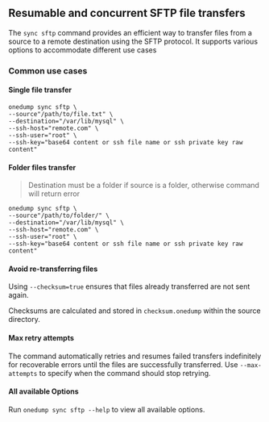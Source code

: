 ## Resumable and concurrent SFTP file transfers

The `sync sftp` command provides an efficient way to transfer files from a source to a remote destination using the SFTP protocol. It supports various options to accommodate different use cases

### Common use cases

#### Single file transfer
```
onedump sync sftp \
--source"/path/to/file.txt" \
--destination="/var/lib/mysql" \
--ssh-host="remote.com" \
--ssh-user="root" \
--ssh-key="base64 content or ssh file name or ssh private key raw content"
```

#### Folder files transfer
> Destination must be a folder if source is a folder, otherwise command will return error

```
onedump sync sftp \
--source"/path/to/folder/" \
--destination="/var/lib/mysql" \
--ssh-host="remote.com" \
--ssh-user="root" \
--ssh-key="base64 content or ssh file name or ssh private key raw content"
```

#### Avoid re-transferring files

Using `--checksum=true` ensures that files already transferred are not sent again.

Checksums are calculated and stored in `checksum.onedump` within the source directory.

#### Max retry attempts

The command automatically retries and resumes failed transfers indefinitely for recoverable errors until the files are successfully transferred. Use `--max-attempts` to specify when the command should stop retrying.

#### All available Options
Run `onedump sync sftp --help` to view all available options.